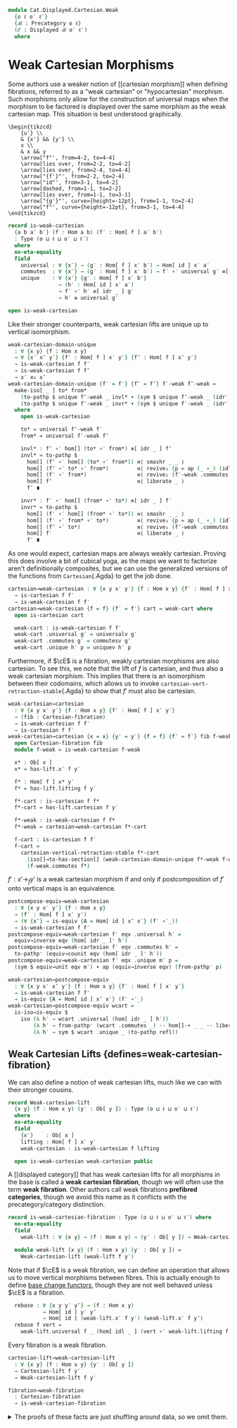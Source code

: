 <!--
```agda
open import Cat.Functor.Hom.Displayed
open import Cat.Instances.Functor
open import Cat.Instances.Product
open import Cat.Displayed.Fibre
open import Cat.Displayed.Base
open import Cat.Functor.Hom
open import Cat.Prelude

import Cat.Displayed.Cartesian.Indexing as Indexing
import Cat.Displayed.Cartesian as Cart
import Cat.Displayed.Reasoning as DR
import Cat.Displayed.Fibre.Reasoning as FibR
import Cat.Displayed.Morphism as DM
import Cat.Reasoning as CR
```
-->

```agda
module Cat.Displayed.Cartesian.Weak
  {o ℓ o′ ℓ′}
  {ℬ : Precategory o ℓ}
  (ℰ : Displayed ℬ o′ ℓ′)
  where
```

<!--
```agda
open CR ℬ
open Displayed ℰ
open Cart ℰ
open DR ℰ
open DM ℰ
open Functor
open Functor
private module Fib = FibR ℰ
```
-->

# Weak Cartesian Morphisms

Some authors use a weaker notion of [[cartesian morphism]] when defining
fibrations, referred to as a "weak cartesian" or "hypocartesian"
morphism. Such morphisms only allow for the construction of universal
maps when the morphism to be factored is displayed over the same morphism
as the weak cartesian map. This situation is best understood graphically.

~~~{.quiver}
\begin{tikzcd}
	{u'} \\
	& {x'} && {y'} \\
	x \\
	& x && y
	\arrow["f"', from=4-2, to=4-4]
	\arrow[lies over, from=2-2, to=4-2]
	\arrow[lies over, from=2-4, to=4-4]
	\arrow["{f'}"', from=2-2, to=2-4]
	\arrow["id"', from=3-1, to=4-2]
	\arrow[dashed, from=1-1, to=2-2]
	\arrow[lies over, from=1-1, to=3-1]
	\arrow["{g'}"', curve={height=-12pt}, from=1-1, to=2-4]
	\arrow["f"', curve={height=-12pt}, from=3-1, to=4-4]
\end{tikzcd}
~~~

```agda
record is-weak-cartesian
  {a b a′ b′} (f : Hom a b) (f′ : Hom[ f ] a′ b′)
  : Type (o ⊔ ℓ ⊔ o′ ⊔ ℓ′)
  where
  no-eta-equality
  field
    universal : ∀ {x′} → (g′ : Hom[ f ] x′ b′) → Hom[ id ] x′ a′
    commutes  : ∀ {x′} → (g′ : Hom[ f ] x′ b′) → f′ ∘′ universal g′ ≡[ idr _ ] g′
    unique    : ∀ {x′} {g′ : Hom[ f ] x′ b′}
                → (h′ : Hom[ id ] x′ a′)
                → f′ ∘′ h′ ≡[ idr _ ] g′
                → h′ ≡ universal g′

open is-weak-cartesian
```

Like their stronger counterparts, weak cartesian lifts are unique
up to vertical isomorphism.

```agda
weak-cartesian-domain-unique
  : ∀ {x y} {f : Hom x y}
  → ∀ {x′ x″ y′} {f′ : Hom[ f ] x′ y′} {f″ : Hom[ f ] x″ y′}
  → is-weak-cartesian f f′
  → is-weak-cartesian f f″
  → x′ ≅↓ x″
weak-cartesian-domain-unique {f′ = f′} {f″ = f″} f′-weak f″-weak =
  make-iso[ _ ] to* from*
    (to-pathp $ unique f″-weak _ invl* ∙ (sym $ unique f″-weak _ (idr′ f″)))
    (to-pathp $ unique f′-weak _ invr* ∙ (sym $ unique f′-weak _ (idr′ f′)))
  where
    open is-weak-cartesian

    to* = universal f″-weak f′
    from* = universal f′-weak f″

    invl* : f″ ∘′ hom[] (to* ∘′ from*) ≡[ idr _ ] f″
    invl* = to-pathp $
      hom[] (f″ ∘′ hom[] (to* ∘′ from*)) ≡⟨ smashr _ _ ⟩
      hom[] (f″ ∘′ to* ∘′ from*)         ≡⟨ revive₁ {p = ap (_ ∘_) (idl _)} (pulll′ (idr _) (f″-weak .commutes f′)) ⟩
      hom[] (f′ ∘′ from*)                ≡⟨ revive₁ (f′-weak .commutes f″) ⟩
      hom[] f″                           ≡⟨ liberate _ ⟩
      f″ ∎

    invr* : f′ ∘′ hom[] (from* ∘′ to*) ≡[ idr _ ] f′
    invr* = to-pathp $
      hom[] (f′ ∘′ hom[] (from* ∘′ to*)) ≡⟨ smashr _ _ ⟩
      hom[] (f′ ∘′ from* ∘′ to*)         ≡⟨ revive₁ {p = ap (_ ∘_) (idl _)} (pulll′ (idr _) (f′-weak .commutes f″)) ⟩
      hom[] (f″ ∘′ to*)                  ≡⟨ revive₁ (f″-weak .commutes f′) ⟩
      hom[] f′                           ≡⟨ liberate _ ⟩
      f′ ∎
```

As one would expect, cartesian maps are always weakly cartesian.
Proving this does involve a bit of cubical yoga, as the maps we want to
factorize aren't definitionally composites, but we can use the
generalized versions of the functions from `Cartesian`{.Agda} to get
the job done.

```agda
cartesian→weak-cartesian : ∀ {x y x′ y′} {f : Hom x y} {f′ : Hom[ f ] x′ y′}
  → is-cartesian f f′
  → is-weak-cartesian f f′
cartesian→weak-cartesian {f = f} {f′ = f′} cart = weak-cart where
  open is-cartesian cart

  weak-cart : is-weak-cartesian f f′
  weak-cart .universal g′ = universalv g′
  weak-cart .commutes g′ = commutesv g′
  weak-cart .unique h′ p = uniquev h′ p
```

Furthermore, if $\cE$ is a fibration, weakly cartesian morphisms are
also cartesian. To see this, we note that the lift of $f$ is cartesian,
and thus also a weak cartesian morphism. This implies that there is
an isomorphism between their codomains, which allows us to invoke
`cartesian-vert-retraction-stable`{.Agda} to show that $f'$ must also be
cartesian.

```agda
weak-cartesian→cartesian
  : ∀ {x y x′ y′} {f : Hom x y} {f′ : Hom[ f ] x′ y′}
  → (fib : Cartesian-fibration)
  → is-weak-cartesian f f′
  → is-cartesian f f′
weak-cartesian→cartesian {x = x} {y′ = y′} {f = f} {f′ = f′} fib f-weak = f-cart where
  open Cartesian-fibration fib
  module f-weak = is-weak-cartesian f-weak

  x* : Ob[ x ]
  x* = has-lift.x′ f y′

  f* : Hom[ f ] x* y′
  f* = has-lift.lifting f y′

  f*-cart : is-cartesian f f*
  f*-cart = has-lift.cartesian f y′

  f*-weak : is-weak-cartesian f f*
  f*-weak = cartesian→weak-cartesian f*-cart

  f-cart : is-cartesian f f′
  f-cart =
    cartesian-vertical-retraction-stable f*-cart
      (iso[]→to-has-section[] (weak-cartesian-domain-unique f*-weak f-weak))
      (f-weak.commutes f*)
```

$f' : x' \to_{f} y'$ is a weak cartesian morphism if and only if
postcomposition of $f'$ onto vertical maps is an equivalence.

```agda
postcompose-equiv→weak-cartesian
  : ∀ {x y x′ y′} {f : Hom x y}
  → (f′ : Hom[ f ] x′ y′)
  → (∀ {x″} → is-equiv {A = Hom[ id ] x″ x′} (f′ ∘′_))
  → is-weak-cartesian f f′
postcompose-equiv→weak-cartesian f′ eqv .universal h′ =
  equiv→inverse eqv (hom[ idr _ ]⁻ h′)
postcompose-equiv→weak-cartesian f′ eqv .commutes h′ =
  to-pathp⁻ (equiv→counit eqv (hom[ idr _ ]⁻ h′))
postcompose-equiv→weak-cartesian f′ eqv .unique m′ p =
  (sym $ equiv→unit eqv m′) ∙ ap (equiv→inverse eqv) (from-pathp⁻ p)

weak-cartesian→postcompose-equiv
  : ∀ {x y x′ x″ y′} {f : Hom x y} {f′ : Hom[ f ] x′ y′}
  → is-weak-cartesian f f′
  → is-equiv {A = Hom[ id ] x″ x′} (f′ ∘′_)
weak-cartesian→postcompose-equiv wcart =
  is-iso→is-equiv $
    iso (λ h′ → wcart .universal (hom[ idr _ ] h′))
        (λ h′ → from-pathp⁻ (wcart .commutes _) ·· hom[]-∙ _ _ ·· liberate _)
        (λ h′ → sym $ wcart .unique _ (to-pathp refl))
```

## Weak Cartesian Lifts {defines=weak-cartesian-fibration}

We can also define a notion of weak cartesian lifts, much like we can
with their stronger cousins.

```agda
record Weak-cartesian-lift
  {x y} (f : Hom x y) (y′ : Ob[ y ]) : Type (o ⊔ ℓ ⊔ o′ ⊔ ℓ′)
  where
  no-eta-equality
  field
    {x′}    : Ob[ x ]
    lifting : Hom[ f ] x′ y′
    weak-cartesian : is-weak-cartesian f lifting

  open is-weak-cartesian weak-cartesian public
```

A [[displayed category]] that has weak cartesian lifts for all morphisms
in the base is called a **weak cartesian fibration**, though we will
often use the term **weak fibration**. Other authors call weak
fibrations **prefibred categories**, though we avoid this name as it
conflicts with the precategory/category distinction.

```agda
record is-weak-cartesian-fibration : Type (o ⊔ ℓ ⊔ o′ ⊔ ℓ′) where
  no-eta-equality
  field
    weak-lift : ∀ {x y} → (f : Hom x y) → (y′ : Ob[ y ]) → Weak-cartesian-lift f y′

  module weak-lift {x y} (f : Hom x y) (y′ : Ob[ y ]) =
    Weak-cartesian-lift (weak-lift f y′)
```

Note that if $\cE$ is a weak fibration, we can define an operation that
allows us to move vertical morphisms between fibres. This is actually
enough to define [base change functors], though they are not well behaved
unless $\cE$ is a fibration.

[base change functors]: Cat.Displayed.Cartesian.Indexing.html

```agda
  rebase : ∀ {x y y′ y″} → (f : Hom x y)
           → Hom[ id ] y′ y″
           → Hom[ id ] (weak-lift.x′ f y′) (weak-lift.x′ f y″)
  rebase f vert =
    weak-lift.universal f _ (hom[ idl _ ] (vert ∘′ weak-lift.lifting f _))
```

Every fibration is a weak fibration.

```agda
cartesian-lift→weak-cartesian-lift
  : ∀ {x y} {f : Hom x y} {y′ : Ob[ y ]}
  → Cartesian-lift f y′
  → Weak-cartesian-lift f y′

fibration→weak-fibration
  : Cartesian-fibration
  → is-weak-cartesian-fibration
```

<details>
<summary>The proofs of these facts are just shuffling around data, so we
omit them.
</summary>
```agda
cartesian-lift→weak-cartesian-lift cart .Weak-cartesian-lift.x′ =
  Cartesian-lift.x′ cart
cartesian-lift→weak-cartesian-lift cart .Weak-cartesian-lift.lifting =
  Cartesian-lift.lifting cart
cartesian-lift→weak-cartesian-lift cart .Weak-cartesian-lift.weak-cartesian =
  cartesian→weak-cartesian (Cartesian-lift.cartesian cart)

fibration→weak-fibration fib .is-weak-cartesian-fibration.weak-lift x y′ =
  cartesian-lift→weak-cartesian-lift (Cartesian-fibration.has-lift fib x y′)
```
</details>


Notably, weak fibrations are fibrations when weak cartesian morphisms
are closed under composition.

```agda
module _ where
  open Cartesian-fibration
  open is-cartesian

  weak-fibration→fibration
    : is-weak-cartesian-fibration
    → (∀ {x y z x′ y′ z′} {f : Hom y z} {g : Hom x y}
       → {f′ : Hom[ f ] y′ z′} {g′ : Hom[ g ] x′ y′}
       → is-weak-cartesian f f′ → is-weak-cartesian g g′
       → is-weak-cartesian (f ∘ g) (f′ ∘′ g′))
    → Cartesian-fibration
  weak-fibration→fibration weak-fib weak-∘ .has-lift {x = x} f y′ = f-lift where
    open is-weak-cartesian-fibration weak-fib

    module weak-∘ {x y z} (f : Hom y z) (g : Hom x y) (z′ : Ob[ z ]) =
      is-weak-cartesian (weak-∘ (weak-lift.weak-cartesian f z′)
                                (weak-lift.weak-cartesian g _))
```

To show that $f$ has a cartesian lift, we begin by taking the weak
cartesian lift $f^{*}$ of $f$.

~~~{.quiver}
\begin{tikzcd}
	\textcolor{rgb,255:red,214;green,92;blue,92}{x^{*}} && {y'} \\
	\\
	x && y
	\arrow["f", from=3-1, to=3-3]
	\arrow[lies over, color={rgb,255:red,214;green,92;blue,92}, from=1-1, to=3-1]
	\arrow[lies over, from=1-3, to=3-3]
	\arrow["{f^{*}}", color={rgb,255:red,214;green,92;blue,92}, from=1-1, to=1-3]
\end{tikzcd}
~~~

```agda
    x* : Ob[ x ]
    x* = weak-lift.x′ f y′

    f* : Hom[ f ] x* y′
    f* = weak-lift.lifting f y′

    f*-weak-cartesian : is-weak-cartesian f f*
    f*-weak-cartesian = weak-lift.weak-cartesian f y′

    module f* = is-weak-cartesian (f*-weak-cartesian)
```

We must now show that the weak cartesian morphism $f^{*}$ is actually
cartesian. To do this, we must construct the following unique universal
map:

~~~{.quiver}
\begin{tikzcd}
	{u'} \\
	&& {x^{*}} && {y'} \\
	u \\
	&& x && y
	\arrow["f", from=4-3, to=4-5]
	\arrow[lies over, from=2-3, to=4-3]
	\arrow[lies over, from=2-5, to=4-5]
	\arrow["{f^{*}}", from=2-3, to=2-5]
	\arrow[color={rgb,255:red,214;green,92;blue,92}, dashed, from=1-1, to=2-3]
	\arrow["m", from=3-1, to=4-3]
	\arrow["{h'}", curve={height=-18pt}, from=1-1, to=2-5]
	\arrow[lies over, from=1-1, to=3-1]
\end{tikzcd}
~~~

To do this, we shall first take the weak cartesian lift $m^{*}$ of
$m$. Both $f^{*}$ and $m^{*}$ are weak cartesian, which means that
their composite is also weak cartesian by our hypothesis. We can
then factor $h'$ through $f^{*} \cdot m^{*}$ to obtain a vertical
morphism $u' \to u^{*}$, which we can then compose with $m^{*}$
to obtain the requisite map.

```agda
    module Morphisms
      {u : Ob} {u′ : Ob[ u ]} (m : Hom u x) (h′ : Hom[ f ∘ m ] u′ y′)
      where
        u* : Ob[ u ]
        u* = weak-lift.x′ m _

        m* : Hom[ m ] u* x*
        m* = weak-lift.lifting m _

        m*-weak-cartesian : is-weak-cartesian m m*
        m*-weak-cartesian = weak-lift.weak-cartesian m x*

        module m* = is-weak-cartesian m*-weak-cartesian
        module f*∘m* = is-weak-cartesian (weak-∘ f*-weak-cartesian m*-weak-cartesian)
```


```agda
    f*-cartesian : is-cartesian f f*
    f*-cartesian .universal {u = u} {u′ = u′} m h′ =
      hom[ idr m ] (m* ∘′  f*∘m*.universal h′)
      where open Morphisms m h′
```

<details>
<summary> Showing that this commutes is mostly an exercise in cubical
yoga; the only real mathematical content is that the factorisation of
$h'$ via $f^{*} \cdot m^{*}$ commutes.
</summary>
```agda
    f*-cartesian .commutes {u = u} {u′ = u′} m h′ = path
      where
        open Morphisms m h′

        abstract
          path : f* ∘′ hom[ idr m ] (m* ∘′ f*∘m*.universal h′) ≡ h′
          path =
            f* ∘′ hom[] (m* ∘′ f*∘m*.universal h′)   ≡⟨ whisker-r _ ⟩
            hom[] (f* ∘′ m* ∘′ f*∘m*.universal h′)   ≡⟨ assoc[] {q = idr _} ⟩
            hom[] ((f* ∘′ m*) ∘′ f*∘m*.universal h′) ≡⟨ hom[]⟩⟨ from-pathp⁻ (f*∘m*.commutes h′) ⟩
            hom[] (hom[] h′)                         ≡⟨ hom[]-∙ _ _ ∙ liberate _ ⟩
            h′                                       ∎
```
</details>

<details>
<summary>Uniqueness follows similarly as some cubical yoga, followed by
the fact that both $m^{*}$ and $f^{*} \cdot m^{*}$ are weak cartesian
maps.
</summary>
```agda
    f*-cartesian .unique {u = u} {u′ = u′} {m = m} {h′ = h′} m′ p = path
      where
        open Morphisms m h′

        abstract
          universal-path : (f* ∘′ m*) ∘′ m*.universal m′ ≡[ idr (f ∘ m) ] h′
          universal-path = to-pathp $
            hom[] ((f* ∘′ m*) ∘′ m*.universal m′) ≡˘⟨ assoc[] {p = ap (f ∘_) (idr m)} ⟩
            hom[] (f* ∘′ (m* ∘′ m*.universal m′)) ≡⟨ hom[]⟩⟨ ap (f* ∘′_) (from-pathp⁻ (m*.commutes m′)) ⟩
            hom[] (f* ∘′ hom[] m′)                ≡⟨ smashr _ _ ∙ liberate _ ⟩
            f* ∘′ m′                              ≡⟨ p ⟩
            h′ ∎

          path : m′ ≡ hom[ idr m ] (m* ∘′ f*∘m*.universal h′)
          path =
            m′                               ≡˘⟨ from-pathp (m*.commutes m′) ⟩
            hom[] (m* ∘′ m*.universal m′)    ≡⟨ reindex _ (idr m) ⟩
            hom[] (m* ∘′ m*.universal m′)    ≡⟨ hom[]⟩⟨ ap (m* ∘′_) (f*∘m*.unique _ universal-path) ⟩
            hom[] (m* ∘′ f*∘m*.universal h′) ∎
```
</details>

Putting this all together, we can finally deduce that $f^{*}$ is
a cartesian lift of $f$.

```agda
    f-lift : Cartesian-lift f y′
    f-lift .Cartesian-lift.x′ = x*
    f-lift .Cartesian-lift.lifting = f*
    f-lift .Cartesian-lift.cartesian = f*-cartesian
```

## Factorisations in Weak Fibrations

If $\cE$ is a weak fibration, then every morphism factorizes into
a vertical morphism followed by a weak cartesian morphism.

```agda
record weak-cartesian-factorisation
  {x y x′ y′} {f : Hom x y}
  (f′ : Hom[ f ] x′ y′)
  : Type (o ⊔ ℓ ⊔ o′ ⊔ ℓ′)
  where
  no-eta-equality
  field
    {x″} : Ob[ x ]
    vertical : Hom[ id ] x′ x″
    weak-cart : Hom[ f ] x″ y′
    has-weak-cartesian : is-weak-cartesian f weak-cart
    factors : f′ ≡[ sym (idr _) ] weak-cart ∘′ vertical

weak-fibration→weak-cartesian-factors
  : ∀ {x y x′ y′} {f : Hom x y}
  → is-weak-cartesian-fibration
  → (f′ : Hom[ f ] x′ y′)
  → weak-cartesian-factorisation f′
```

Because $\cE$ is a weak fibration, every morphism in $\cB$ has a weak
cartesian lift. This allows us to take the lift of $f$, which will
form the weak cartesian component of the factorisation. The vertical
component can be obtained by taking the universal factorisation of
$f'$ by the lift of $f$.

```agda
weak-fibration→weak-cartesian-factors {y′ = y′} {f = f} wfib f′ = weak-factor where
  open is-weak-cartesian-fibration wfib
  module f-lift = weak-lift f y′
  open weak-cartesian-factorisation

  weak-factor : weak-cartesian-factorisation f′
  weak-factor .x″ = f-lift.x′
  weak-factor .vertical = f-lift.universal f′
  weak-factor .weak-cart = f-lift.lifting
  weak-factor .has-weak-cartesian = f-lift.weak-cartesian
  weak-factor .factors = symP $ f-lift.commutes f′
```

## Weak Fibrations and Equivalence of Hom Sets

If $\cE$ is a weak fibration, then the hom sets $x' \to_f y'$ and
$x' \to_{id} f^{*}(y')$ are equivalent, where $f^{*}(y')$ is the domain
of the lift of $f$ along $y'$. To go from $f' : x' \to_u y'$ to
$x' \to_{id} f^{*}(y')$, we use the vertical component of the
factorisation of $f'$; this forms an equivalence, as this factorisation
is unique.

```agda
module _ (wfib : is-weak-cartesian-fibration) where
  open is-weak-cartesian-fibration wfib

  weak-fibration→universal-is-equiv
    : ∀ {x y x′ y′}
    → (f : Hom x y)
    → is-equiv (weak-lift.universal f y′ {x′})
  weak-fibration→universal-is-equiv {y′ = y′} f = is-iso→is-equiv $
    iso (λ f′ → hom[ idr f ] (weak-lift.lifting f y′ ∘′ f′) )
        (λ f′ → sym $ weak-lift.unique f y′ f′ (to-pathp refl))
        (λ f′ → cancel _ _ (weak-lift.commutes f y′ f′))

  weak-fibration→vertical-equiv
    : ∀ {x y x′ y′}
    → (f : Hom x y)
    → Hom[ f ] x′ y′ ≃ Hom[ id ] x′ (weak-lift.x′ f y′)
  weak-fibration→vertical-equiv {y′ = y′} f =
    weak-lift.universal f y′ ,
    weak-fibration→universal-is-equiv f
```

Furthermore, this equivalence can be extended into a natural isomorphism
between $\cE_{u}(-,y')$ and $\cE_{x}(-,u^{*}(y'))$.

```agda
  weak-fibration→hom-iso-into
    : ∀ {x y y′} (u : Hom x y)
    → Hom-over-into ℰ u y′ ≅ⁿ Hom-into (Fibre ℰ x) (weak-lift.x′ u y′)
  weak-fibration→hom-iso-into {x} {y} {y′} u = to-natural-iso mi where
    open make-natural-iso

    u*y′ : Ob[ x ]
    u*y′ = weak-lift.x′ u y′

    mi : make-natural-iso (Hom-over-into ℰ u y′) (Hom-into (Fibre ℰ x) u*y′)
    mi .eta x u′ = weak-lift.universal u y′ u′
    mi .inv x v′ = hom[ idr u ] (weak-lift.lifting u y′ ∘′ v′)
    mi .eta∘inv x = funext λ v′ →
      sym $ weak-lift.unique u _ _ (to-pathp refl)
    mi .inv∘eta x = funext λ u′ →
      from-pathp (weak-lift.commutes u _ _)
    mi .natural x y v′ = funext λ u′ →
      weak-lift.unique u _ _ $ to-pathp $
        smashr _ _
        ∙ weave _ (ap (u ∘_) (idl id)) _ (pulll′ _ (weak-lift.commutes _ _ _))
```

An *extremely* useful fact is that the converse is true: if there is some
lifting of objects $\cE_{y} \to \cE_{x}$ for every morphism $f : x \to y$
in $\cB$, along with a natural equivalence of homs as above, then
$\cE$ is a weak fibration.

This result is the primary reason to care about weak fibrations, as we
already have a toolkit for constructing natural equivalences of hom
sets! Most notably, this allows us to use the theory of [[adjuncts]] to
construct weak fibrations.

```agda
module _ (_*₀_ : ∀ {x y} → Hom x y → Ob[ y ] → Ob[ x ]) where
  open is-weak-cartesian-fibration
  open Weak-cartesian-lift
  open is-weak-cartesian

  private
    vertical-equiv-iso-natural
      : (∀ {x y x′ y′} {f : Hom x y} → Hom[ f ] x′ y′ → Hom[ id ] x′ (f *₀ y′))
      → Type _
    vertical-equiv-iso-natural to =
      ∀ {x y x′ x″ y′} {f : Hom x y}
      → (f′ : Hom[ f ] x″ y′) (g′ : Hom[ id ] x′ x″)
      → to (hom[ idr _ ] (f′ ∘′ g′)) ≡[ sym (idl id) ] to f′ ∘′ g′

  vertical-equiv→weak-fibration
    : (to* : ∀ {x y x′ y′} {f : Hom x y} → Hom[ f ] x′ y′ → Hom[ id ] x′ (f *₀ y′))
    → (∀ {x y x′ y′} {f : Hom x y} → is-equiv (to* {x} {y} {x′} {y′} {f}))
    → vertical-equiv-iso-natural to*
    → is-weak-cartesian-fibration
  vertical-equiv→weak-fibration to* to-eqv natural .weak-lift f y′ = f-lift where
```

To start, we note that the inverse portion of the equivalence is also
natural.

```agda
    from* : ∀ {x y x′ y′} {f : Hom x y} → Hom[ id ] x′ (f *₀ y′) → Hom[ f ] x′ y′
    from* = equiv→inverse to-eqv

    from*-natural
      : ∀ {x y} {f : Hom x y} {x′ x″ : Ob[ x ]} {y′ : Ob[ y ]}
      → (f′ : Hom[ id ] x″ (f *₀ y′)) (g′ : Hom[ id ] x′ x″)
      → from* (hom[ idl id ] (f′ ∘′ g′)) ≡[ sym (idr f) ] from* f′ ∘′ g′
    from*-natural {f = f} f′ g′ =
      to-pathp⁻ $ ap fst $ is-contr→is-prop (to-eqv .is-eqv (hom[ idl id ] (f′ ∘′ g′)))
        (from* (hom[ idl id ] (f′ ∘′ g′)) , equiv→counit to-eqv _)
        (hom[ idr f ] (from* f′ ∘′ g′) , from-pathp⁻ (natural (from* f′) g′) ∙
                                        (hom[]⟩⟨ ap (_∘′ g′) (equiv→counit to-eqv _)))
```

We then proceed to construct a weak lift of $f$. We can use our object
lifting function to construct the domain of the lift, apply the inverse
direction of the equivalence to $id' : f^{*}(y') \to f^{*}(y')$ to
obtain the required lifting $x' \to_{f} f^{*}(y')$.

```agda
    f-lift : Weak-cartesian-lift f y′
    f-lift .x′ = f *₀ y′
    f-lift .lifting = from* id′
```

Now, we must show that the constructed lifting is weakly cartesian. We
can use the forward direction of the equivalence to construct the
universal map; the remaining properties follow from the fact that
the equivalence is natural.

```agda
    f-lift .weak-cartesian .universal g′ = to* g′
    f-lift .weak-cartesian .commutes g′ = to-pathp $
      hom[] (from* id′ ∘′ to* g′)   ≡˘⟨ from-pathp⁻ (from*-natural id′ (to* g′)) ⟩
      from* (hom[] (id′ ∘′ to* g′)) ≡⟨ ap from* idl[] ⟩
      from* (to* g′)                ≡⟨ equiv→unit to-eqv g′ ⟩
      g′                            ∎
    f-lift .weak-cartesian .unique {g′ = g′} h′ p =
      h′                            ≡˘⟨ idl[] {p = idl id} ⟩
      hom[] (id′ ∘′ h′)             ≡˘⟨ hom[]⟩⟨ ap (_∘′ h′) (equiv→counit to-eqv id′) ⟩
      hom[] (to* (from* id′) ∘′ h′) ≡˘⟨ from-pathp⁻ (natural (from* id′) h′) ⟩
      to* (hom[] (from* id′ ∘′ h′)) ≡⟨ ap to* (from-pathp p) ⟩
      to* g′                        ∎
```

<!--
```agda
module _ (U : ∀ {x y} → Hom x y → Functor (Fibre ℰ y) (Fibre ℰ x)) where
  open Functor
  open _=>_

  hom-iso→weak-fibration
    : (∀ {x y y′} (u : Hom x y)
       → Hom-over-into ℰ u y′ ≅ⁿ Hom-into (Fibre ℰ x) (U u .F₀ y′))
    → is-weak-cartesian-fibration
  hom-iso→weak-fibration hom-iso =
    vertical-equiv→weak-fibration
      (λ u → U u .F₀)
      (λ u′ → Isoⁿ.to (hom-iso _) .η _ u′)
      (natural-iso-to-is-equiv (hom-iso _) _)
      λ f′ g′ → to-pathp⁻ $
        happly (Isoⁿ.to (hom-iso _) .is-natural _ _ g′) f′
```
-->


Note that this result does *not* extend to fibrations; the equivalence
of homs can only get us weak cartesian lifts. To make the final step
to a fibration, we need to use other means.

However, we do obtain a natural isomorphism between $\cE_{u}(x',-)$ and
$cE_{y}(x',u^{*}(-))$.

```agda
module _ (fib : Cartesian-fibration) where
  open Cartesian-fibration fib
  open Indexing ℰ fib

  fibration→hom-iso-from
    : ∀ {x y x′} (u : Hom x y)
    → Hom-over-from ℰ u x′ ≅ⁿ Hom-from (Fibre ℰ x) x′ F∘ base-change u
  fibration→hom-iso-from {x} {y} {x′} u = to-natural-iso mi where
    open make-natural-iso

    mi : make-natural-iso
          (Hom-over-from ℰ u x′)
          (Hom-from (Fibre ℰ x) x′ F∘ base-change u)
    mi .eta x u′ = has-lift.universalv u x u′
    mi .inv x v′ = hom[ idr u ] (has-lift.lifting u x ∘′ v′)
    mi .eta∘inv x = funext λ v′ →
      sym $ has-lift.uniquev u _ _ (to-pathp refl)
    mi .inv∘eta x = funext λ u′ →
      from-pathp (has-lift.commutesv u _ _)
    mi .natural _ _ v′ = funext λ u′ →
      has-lift.uniquep u _ _ _ _ _ $
        Fib.pulllf (has-lift.commutesp u _ id-comm _)
        ∙[] pullr[] _ (has-lift.commutesv u _ _)
        ∙[] to-pathp refl
```

<!--
```agda
  fibration→universal-is-equiv
    : ∀ {x y x′ y′}
    → (f : Hom x y)
    → is-equiv (has-lift.universalv f y′ {x′})
  fibration→universal-is-equiv f =
    weak-fibration→universal-is-equiv (fibration→weak-fibration fib) f

  fibration→vertical-equiv
    : ∀ {x y x′ y′}
    → (f : Hom x y)
    → Hom[ f ] x′ y′ ≃ Hom[ id ] x′ (has-lift.x′ f y′)
  fibration→vertical-equiv f =
    weak-fibration→vertical-equiv (fibration→weak-fibration fib) f

  fibration→hom-iso-into
    : ∀ {x y y′} (u : Hom x y)
    → Hom-over-into ℰ u y′ ≅ⁿ Hom-into (Fibre ℰ x) (has-lift.x′ u y′)
  fibration→hom-iso-into u =
    weak-fibration→hom-iso-into (fibration→weak-fibration fib) u
```
-->

If we combine this with `weak-fibration→hom-iso-into`{.Agda}, we obtain
a natural iso between $\cE_{u}(-,-)$ and $\cE_{id}(-,u^{*}(-))$.

```agda
  fibration→hom-iso
    : ∀ {x y} (u : Hom x y)
    → Hom-over ℰ u ≅ⁿ Hom[-,-] (Fibre ℰ x) F∘ (Id F× base-change u)
  fibration→hom-iso {x = x} u = to-natural-iso mi where
    open make-natural-iso
    open _=>_

    module into-iso {y′} = Isoⁿ (fibration→hom-iso-into {y′ = y′} u)
    module from-iso {x′} = Isoⁿ (fibration→hom-iso-from {x′ = x′} u)

    mi : make-natural-iso (Hom-over ℰ u) (Hom[-,-] (Fibre ℰ x) F∘ (Id F× base-change u))
    mi .eta x u′ = has-lift.universalv u _ u′
    mi .inv x v′ = hom[ idr u ] (has-lift.lifting u _ ∘′ v′)
    mi .eta∘inv x = funext λ v′ →
      sym $ has-lift.uniquev u _ _ (to-pathp refl)
    mi .inv∘eta x = funext λ u′ →
      from-pathp (has-lift.commutesv u _ _)
    mi .natural _ _ (v₁′ , v₂′) = funext λ u′ →
      sym (apr′ (happly (into-iso.to .is-natural _ _ v₁′) u′))
      ·· sym (happly (from-iso.to .is-natural _ _ v₂′) (hom[ idr _ ] (u′ ∘′ v₁′)))
      ·· ap (into-iso.to .η _) (smashr _ _ ∙ reindex _ _ )
```
